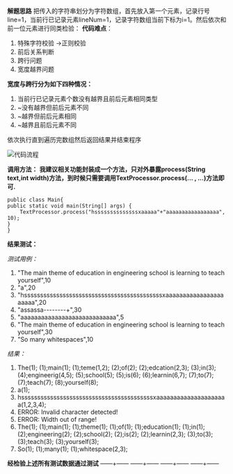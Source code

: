 **解题思路**
       把传入的字符串划分为字符数组，首先放入第一个元素，记录行号line=1，当前行已记录元素lineNum=1，记录字符数组当前下标为i=1。然后依次和前一位元素进行同类检验：
**代码难点**：
 1. 特殊字符校验 ->正则校验 
 2. 前后关系判断 
 3. 跨行问题 
 4. 宽度越界问题
 
 **宽度与跨行分为如下四种情况：**
 1. 当前行已记录元素个数没有越界且前后元素相同类型 
 2. ~没有越界但前后元素不同 
 3. ~越界但前后元素相同 
 4. ~越界且前后元素不同

依次执行直到遍历完数组然后返回结果并结束程序

![代码流程](as.jpg)


**调用方法：**
	**我建议相关功能封装成一个方法，只对外暴露process(String text,int width)方法，到时候只需要调用TextProcessor.process(... , ...)方法即可.**
	
```
public class Main{
public static void main(String[] args) {
	TextProcessor.process("hssssssssssssssxaaaaa"+"aaaaaaaaaaaaaaaaa", 10);
}
}
```

**结果测试：**

*测试用例：*
1. "The main theme of education in engineering school is learning to teach yourself",10
2. "a",20		
3. "hsssssssssssssssssssssssssssssssssssssssssssxaaaaaaaaaaaaaaaaaaaaaa",20
4. "assassa--------+",30
5. "aaaaaaaaaaaaaaaaaaaaaaaaaaaa",5
6. "The main theme of education in engineering school is learning to teach yourself",30
7. "So   many whitespaces",10

*结果：*
 1. The(1); (1);main(1); (1);teme(1,2); (2);of(2); (2);edcation(2,3); (3);in(3); (4);engineerig(4,5); (5);school(5); (5);is(6); (6);learnin(6,7); (7);to(7); (7);teach(7); (8);yourself(8);
2. a(1);
3. hsssssssssssssssssssssssssssssssssssssssssxaaaaaaaaaaaaaaaaaaaaa(1,2,3,4);
4. ERROR: Invalid character detected!
5. ERROR: Width out of range!
6. The(1); (1);main(1); (1);theme(1); (1);of(1); (1);education(1); (1);in(1); (2);engineering(2); (2);school(2); (2);is(2); (2);learnin(2,3); (3);to(3); (3);teach(3); (3);yourself(3);
7. So(1);   (1);many(1); (1);whitespace(2,3);

**经检验上述所有测试数据通过测试** 
——+——
——+——
——+——
——+——
